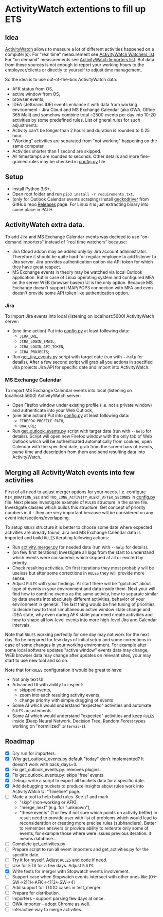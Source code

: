 # ActivityWatch extentions to fill up ETS

## Idea

[ActivityWatch](https://activitywatch.net/) allows to measure a lot of different activities happened on a computer(s).
For "real time" measurement see [ActivityWatch Watchers list](https://docs.activitywatch.net/en/latest/watchers.html).
For "on demand" measurements see [ActivityWatch Importers list](https://docs.activitywatch.net/en/latest/importers.html).
But data from these sources is not enough to report your working hours to the employeer/clients or directly to yourself to adjust time management.

So the idea is to use out-of-the-box ActivityWatch data:
- AFK status from OS,
- active window from OS,
- browser events,
- IDEA (Jetbrains IDE) events
enhance it with data from working environment - Jira Cloud and MS Exchange Calendar (aka OWA, Office 365 Mail)
and somehow combine total ~2500 events per day into 10-20 activities by some predefined rules.
List of gneral rules for such adjustments:
- Activity can't be longer than 2 hours and duration is rounded to 0.25 hour.
- "Working" activities are separated from "not working" happening on the same computer.
- Activities shorter than 1 second are skipped.
- All timestamps are rounded to seconds.
Other details and more fine-grained rules may be checked in [config.py](/activity_merger/config/config.py) file.

## Setup

- Install Python 3.6+.
- Open root folder and run `pip3 install -r requirements.txt`.
- (only for Outlook Calendar events scraping) Install [geckodriver](https://github.com/mozilla/geckodriver) from GitHub repo [Releases](https://github.com/mozilla/geckodriver/releases) page. For Linux it is just extracting binary into some place in PATH.

## ActivityWatch extra data.

To add Jira and MS Exchange Calendar events was decided to use "on-demand importers" instead of "real time watchers" because:
- Jira Cloud addon may be added only by Jira account administrator. Therefore it should be quite hard for regular employee to add listener to Jira server. Jira provides authentication option via API token for which they have great respect.
- MS Exchange events in theory may be watched via local Outlook application. But in case of Linux operating system and configured MFA on the server WEB (browser based) UI is the only option. Because MS Exchange doesn't support IMAP/POP3 connection with MFA and even doesn't provide some API token like authentication option.

### Jira

To import Jira events into local (listening on localhost:5600) ActivityWatch server:
- (one time action) Put into [config.py](/activity_merger/config/config.py) at least following data:
  - `JIRA_URL`,
  - `JIRA_LOGIN_EMAIL`,
  - `JIRA_LOGIN_API_TOKEN`,
  - `JIRA_PROJECTS`;
- Run [get_jira_events.py](/get_jira_events.py) script with target date (run with `--help` for details),
After a few second script will grab all you actions in specified Jira projects Jira API for specific date and import into ActivityWatch.

### MS Exchange Calendar

To import MS Exchange Calendar events into local (listening on localhost:5600) ActivityWatch server:
- Open Firefox window under existing profile (i.e. not a private window) and authenticate into your Web Outlook,
- (one time action) Put into [config.py](/activity_merger/config/config.py) at least following data:
  - `FIREFOX_PROFILE_PATH`,
  - `OWA_URL`;
- Run [get_outlook_events.py](/get_outlook_events.py) script with target date (run with `--help` for details).
Script will open new Firefox window with the only tab of Web Outlook which will be authenticated automatically from cookies,
open Calendar with the specified date, grab from the screen bars of events, parse time and description from them
and send resulting data into ActivityWatch.

## Merging all ActivityWatch events into few activities

First of all need to adjust merger options for your needs.
I.e. configure `MIN_DURATION_SEC` and `TOO_LONG_ACTIVITY_ALERT_AFTER_SECONDS` in [config.py](/activity_merger/config/config.py) file.
Next please investigate example of `RULES` structure in the same file. Investigate classes which builds this structure.
Get concept of priority numbers in it - they are very important because will be considered on any event intersections/overlapping.

To setup `RULES` structure it is better to choose some date where expected activities are already found, Jira and MS Exchange Calendar data is imported
and build `RULES` iterating following actions:
- Run [activity_merger.py](/activity_merger.py) for needed date (run with `--help` for details).
- (on few first iterations) Investigate all logs from the start to understand which events were considered, which skipped at all or evicted by priority.
- Check resulting activities. On first iterations they most probably will be useless but after some corrections in `RULES` they will provide more sense.
- Adjust `RULES` with your findings. At start there will be "gotchas" about type of events in your environment and data inside them. Next your will find how to combine events as the same activity, how to separate similar by data events into absolutely different activities, behavior of your environment in general. The last thing would be fine tuning of priorities to decide how to treat simultaneous active window state change and IDEA state, why even during AFK state your need create activities and how to shape all low-level events into more high-level Jira and Calendar intervals.

Note that `RULES` working perfectly for one day may not work for the next day.
So be prepared for few days of initial setup and some corrections in case of some changes in your working environment.
For example after some local software updates "active window" events data may change, WEB browser data may change after updates on relevant sites, your may start to use new tool and so on.

Note that for `RULES` configuration it would be great to have:
- Not only text UI.
- Advanced UI with ability to inspect:
  - skipped events,
  - zoom into each resulting activity events,
  - change priority with simple dragging of events
- Some AI which would understand "expected" activities and automate `RULES` adjustements.
- Some AI which would understand "expected" activities and keep `RULES` inside (Deep Neural Network, Decision Tree, Random Forest types working on "normilized" `Interval`-s).

## Roadmap

- [x] Dry run for importers.
- [x] Why get_outlook_events.py default "today" don't implemented? It doesn't work with back_days=0.
- [x] Fix get_outlook_events.py: removes plugins.
- [x] Fix get_outlook_events.py: skips 'free' events.
- [x] Debug: write a script to export all buckets data for a specific date.
- [x] Add debugging buckets to produce insights about rules work into ActivityWatch UI "Timeline" page.
- [ ] Made a tool to help build rules. See z1 and mark
  - "skip" (non-working or AFK),
  - "merge_next" (e.g. for "unknown"),
  - "these events" (1 or few if not sure which points on activity better)
  In result need to provide user with list of problems which would lead to reconsideration
  or creating more precise rules (subhandlers).
  Better to remember answers or provide ability to reiterate only some of events, for example
  those where were issues previous iteration. It means database...
- [ ] Complete get_activities.py
- [ ] Prepare script to run all event importers and get_activities.py for the specific date.
- [ ] Try it for myself. Adjust `RULES` and code if need.
- [ ] Use for ETS for a few days. Adjust `RULES`.
- [x] Write tests for merger with Stopwatch events involvement.
- [ ] Support case when Stopwatch events intersect with other ones like [0<-SW->2][1<-AFK->4][3<-SW->4]
- [ ] Add support for TODO cases in test_merger.
- [ ] Prepare for distribution.
- [ ] Importers - support parsing few days at once.
- [ ] OWA importer - adopt Chrome as well.
- [ ] Interactive way to merge activities.
